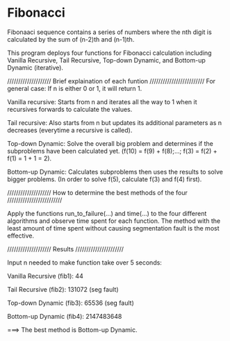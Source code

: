 Fibonacci
=========
Fibonaaci sequence contains a series of numbers where the nth digit is calculated by the sum of (n-2)th and (n-1)th.

This program deploys four functions for Fibonacci calculation including Vanilla Recursive, Tail Recursive, Top-down Dynamic, and Bottom-up Dynamic (iterative).



//////////////////// Brief explaination of each funtion /////////////////////////
For general case: If n is either 0 or 1, it will return 1.

Vanilla recursive: Starts from n and iterates all the way to 1 when it recursives forwards to calculate the values.

Tail recursive: Also starts from n but updates its additional parameters as n decreases (everytime a recursive is called). 

Top-down Dynamic: Solve the overall big problem and determines if the subproblems have been calculated yet. (f(10) = f(9) + f(8);...; f(3) = f(2) + f(1) = 1 + 1 = 2).

Bottom-up Dynamic: Calculates subproblems then uses the results to solve bigger problems. (In order to solve f(5), calculate f(3) and f(4) first).



//////////////////// How to determine the best methods of the four /////////////////////////

Apply the functions run_to_failure(...) and time(...) to the four different algorithms and observe time spent for each function. The method with the least amount of time spent without causing segmentation fault is the most effective.



//////////////////// Results //////////////////////

 Input n needed to make function take over 5 seconds:
 
 Vanilla Recursive (fib1): 44 
 
 Tail Recursive (fib2):    131072 (seg fault)
 
 Top-down Dynamic (fib3):  65536 (seg fault)
 
 Bottom-up Dynamic (fib4): 2147483648
 
 ===> The best method is Bottom-up Dynamic.
